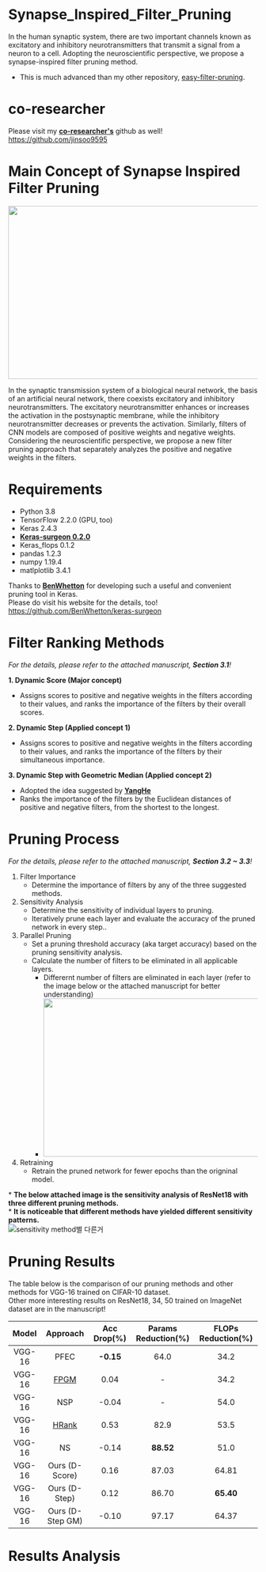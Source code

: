# Synapse_Inspired_Filter_Pruning
In the human synaptic system, there are two important channels known as excitatory and inhibitory neurotransmitters that transmit a signal from a neuron to a cell. Adopting the neuroscientific perspective, we propose a synapse-inspired filter pruning method.

* This is much advanced than my other repository, [easy-filter-pruning](https://github.com/cloudpark93/easy-filter-pruning).

# co-researcher
Please visit my [**co-researcher's**](https://github.com/jinsoo9595) github as well!  
https://github.com/jinsoo9595

# Main Concept of Synapse Inspired Filter Pruning
<img src = "https://user-images.githubusercontent.com/78515689/161383050-4ff6ab9b-88c7-4c37-99fc-ea0fcd245f21.png" width="800px" height="350px">

In the synaptic transmission system of a biological neural network, the basis of an artificial neural network, there coexists excitatory and inhibitory neurotransmitters. The excitatory neurotransmitter enhances or increases the activation in the postsynaptic membrane, while the inhibitory neurotransmitter decreases or prevents the activation. Similarly, filters of CNN models are composed of positive weights and negative weights. Considering the neuroscientific perspective, we propose a new filter pruning approach that separately analyzes the positive and negative weights in the filters.

# Requirements
* Python 3.8
* TensorFlow 2.2.0 (GPU, too)
* Keras 2.4.3
* [**Keras-surgeon 0.2.0**](https://github.com/BenWhetton/keras-surgeon)
* Keras_flops 0.1.2
* pandas 1.2.3
* numpy 1.19.4
* matlplotlib 3.4.1

Thanks to [**BenWhetton**]((https://github.com/BenWhetton/keras-surgeon)) for developing such a useful and convenient pruning tool in Keras.  
Please do visit his website for the details, too!  
https://github.com/BenWhetton/keras-surgeon

# Filter Ranking Methods
*For the details, please refer to the attached manuscript, **Section 3.1**!*  

**1. Dynamic Score (Major concept)**
* Assigns scores to positive and negative weights in the filters according to their values, and ranks the importance of the filters by their overall scores.  

**2. Dynamic Step (Applied concept 1)**
* Assigns scores to positive and negative weights in the filters according to their values, and ranks the importance of the filters by their simultaneous importance.

**3. Dynamic Step with Geometric Median (Applied concept 2)**
* Adopted the idea suggested by [**YangHe**](https://github.com/he-y/filter-pruning-geometric-median)
* Ranks the importance of the filters by the Euclidean distances of positive and negative filters, from the shortest to the longest.

# Pruning Process  
*For the details, please refer to the attached manuscript, **Section 3.2 ~ 3.3**!*  
1. Filter Importance  
    * Determine the importance of filters by any of the three suggested methods.  
2. Sensitivity Analysis  
    * Determine the sensitivity of individual layers to pruning.  
    * Iteratively prune each layer and evaluate the accuracy of the pruned network in every step..  
3. Parallel Pruning 
    * Set a pruning threshold accuracy (aka target accuracy) based on the pruning sensitivity analysis.  
    * Calculate the number of filters to be eliminated in all applicable layers.  
        * Differernt number of filters are eliminated in each layer (refer to the image below or the attached manuscript for better understanding)  
        * <img src = "https://user-images.githubusercontent.com/78515689/161475388-d8ecc0e1-be6b-4178-9b78-ae8134b6329a.PNG" width="500px" height="320px">  
4. Retraining  
    * Retrain the pruned network for fewer epochs than the origninal model.

\* **The below attached image is the sensitivity analysis of ResNet18 with three different pruning methods.**  
\* **It is noticeable that different methods have yielded different sensitivity patterns.**  
![sensitivity method별 다른거](https://user-images.githubusercontent.com/78515689/161476387-0a3ddae7-ecba-4a9b-a962-4266ebd0e09c.PNG)  

# Pruning Results
The table below is the comparison of our pruning methods and other methods for VGG-16 trained on CIFAR-10 dataset.  
Other more interesting results on ResNet18, 34, 50 trained on ImageNet dataset are in the manuscript!  

Model|Approach|Acc Drop(%)|Params Reduction(%)|FLOPs Reduction(%)
:----------:|:--------:|:---:|:---:|:---:
VGG-16|PFEC|**-0.15**|64.0|34.2
VGG-16|[FPGM](https://github.com/he-y/filter-pruning-geometric-median)|0.04|-|34.2
VGG-16|NSP|-0.04|-|54.0
VGG-16|[HRank](https://github.com/lmbxmu/HRank)|0.53|82.9|53.5
VGG-16|NS|-0.14|**88.52**|51.0
VGG-16|Ours (D-Score)|0.16|87.03|64.81
VGG-16|Ours (D-Step)|0.12|86.70|**65.40**
VGG-16|Ours (D-Step GM)|-0.10|97.17|64.37



# Results Analysis
